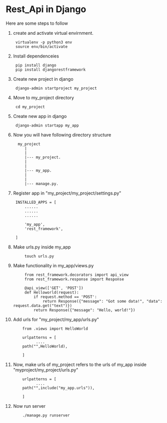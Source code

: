 # Rest_Api in Django

Here are some steps to follow

1) create and activate virtual envirnment.
      
        virtualenv -p python3 env
        source env/bin/activate
        
2) Install dependenceies

        pip install django
        pip install djangorestframework
        
3) Create new project in django

        django-admin startproject my_project

4) Move to my_project directory
        
        cd my_project
               
5) Create new app in django

        django-admin startapp my_app
         
6) Now you will have following directory structure

         my_project
            |
            |
            |--- my_project.
            |
            |
            |--- my_app.
            |
            |
            |--- manage.py.
            
7) Register app in "my_project/my_project/settings.py"
        
        INSTALLED_APPS = [
            ......
            ......
            ......
            
            'my_app',
            'rest_framework',

        ]
8) Make urls.py inside my_app
            
            touch urls.py
            
9) Make functionality in my_app/views.py

            from rest_framework.decorators import api_view
            from rest_framework.response import Response

            @api_view(['GET', 'POST'])
            def Helloworld(request):
                if request.method == 'POST':
                    return Response({"message": "Got some data!", "data": request.data.get("text")})
                return Response({"message": "Hello, world!"})
               

10) Add urls for "my_project/my_app/urls.py"

            from .views import HelloWorld
            
            urlpatterns = [
                  ....
            path("",HelloWorld),
            
            ]
            
11) Now, make urls of my_project refers to the urls of my_app inside "myproject/my_project/urls.py"
            
            urlpatterns = [
                  ....
            path("",include("my_app.urls")),
            
            ]
      
 
        
12) Now run server

            ./manage.py runserver
            
            
            

